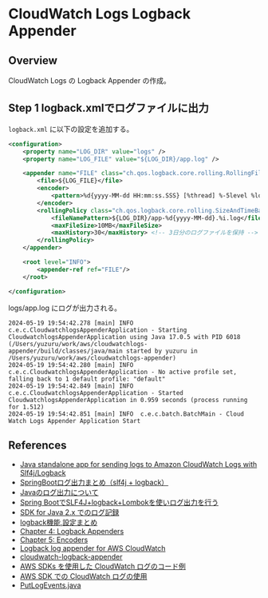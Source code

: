 # CloudWatch Logs Logback Appender

## Overview

CloudWatch Logs の Logback Appender の作成。

## Step 1 logback.xmlでログファイルに出力

`logback.xml` に以下の設定を追加する。

```xml
<configuration>
    <property name="LOG_DIR" value="logs" />
    <property name="LOG_FILE" value="${LOG_DIR}/app.log" />

    <appender name="FILE" class="ch.qos.logback.core.rolling.RollingFileAppender">
        <file>${LOG_FILE}</file>
        <encoder>
            <pattern>%d{yyyy-MM-dd HH:mm:ss.SSS} [%thread] %-5level %logger{36} - %msg%n</pattern>
        </encoder>
        <rollingPolicy class="ch.qos.logback.core.rolling.SizeAndTimeBasedRollingPolicy">
            <fileNamePattern>${LOG_DIR}/app-%d{yyyy-MM-dd}.%i.log</fileNamePattern>
            <maxFileSize>10MB</maxFileSize>
            <maxHistory>30</maxHistory> <!-- 3日分のログファイルを保持 -->
        </rollingPolicy>
    </appender>

    <root level="INFO">
        <appender-ref ref="FILE"/>
    </root>

</configuration>
```

logs/app.log にログが出力される。

```text
2024-05-19 19:54:42.278 [main] INFO  c.e.c.CloudwatchlogsAppenderApplication - Starting CloudwatchlogsAppenderApplication using Java 17.0.5 with PID 6018 (/Users/yuzuru/work/aws/cloudwatchlogs-appender/build/classes/java/main started by yuzuru in /Users/yuzuru/work/aws/cloudwatchlogs-appender)
2024-05-19 19:54:42.280 [main] INFO  c.e.c.CloudwatchlogsAppenderApplication - No active profile set, falling back to 1 default profile: "default"
2024-05-19 19:54:42.849 [main] INFO  c.e.c.CloudwatchlogsAppenderApplication - Started CloudwatchlogsAppenderApplication in 0.959 seconds (process running for 1.512)
2024-05-19 19:54:42.851 [main] INFO  c.e.c.batch.BatchMain - Cloud Watch Logs Appender Application Start
```



## References

- [Java standalone app for sending logs to Amazon CloudWatch Logs with Slf4j/Logback](https://kishida58.medium.com/java-standalone-app-for-sending-logs-to-amazon-cloudwatch-logs-with-slf4j-logback-2543e35ce19a)
- [SpringBootログ出力まとめ（slf4j + logback）](https://qiita.com/Masahiro_Uemura1234/items/61a25ce4aa815a9922d6)
- [Javaのログ出力について](https://qiita.com/kero3/items/0033adca07a585623768)
- [Spring BootでSLF4J+logback+Lombokを使いログ出力を行う](https://www.aruse.net/entry/2022/07/09/220510)
- [SDK for Java 2.x でのログ記録](https://docs.aws.amazon.com/ja_jp/sdk-for-java/latest/developer-guide/logging-slf4j.html)
- [logback機能,設定まとめ](https://qiita.com/rubytomato@github/items/93770f827e46cc7e684f)
- [Chapter 4: Logback Appenders](https://logback.qos.ch/manual/appenders.html)
- [Chapter 5: Encoders](https://logback.qos.ch/manual/encoders.html)
- [Logback log appender for AWS CloudWatch](https://github.com/j256/cloudwatch-logback-appender)
- [cloudwatch-logback-appender](https://github.com/graingert/cloudwatch-logback-appender)
- [AWS SDKs を使用した CloudWatch ログのコード例](https://docs.aws.amazon.com/ja_jp/AmazonCloudWatch/latest/logs/service_code_examples.html)
- [AWS SDK での CloudWatch ログの使用](https://docs.aws.amazon.com/ja_jp/AmazonCloudWatch/latest/logs/sdk-general-information-section.html)
- [PutLogEvents.java](https://github.com/awsdocs/aws-doc-sdk-examples/blob/main/javav2/example_code/cloudwatch/src/main/java/com/example/cloudwatch/PutLogEvents.java)
